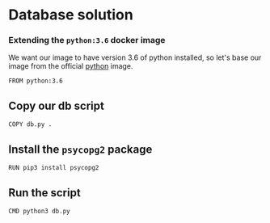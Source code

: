 # Database solution

### Extending the `python:3.6` docker image
We want our image to have version 3.6 of python installed, so let's base our image from the official [python](https://hub.docker.com/_/python) image.
```
FROM python:3.6
```

## Copy our db script
```
COPY db.py .
```

## Install the `psycopg2` package
```
RUN pip3 install psycopg2
```

## Run the script
```
CMD python3 db.py
```
